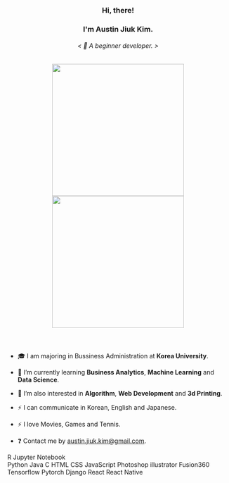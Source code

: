 
<!--
**Austin-Jiuk-Kim/Austin-Jiuk-Kim** is a ✨ _special_ ✨ repository because its `README.md` (this file) appears on your GitHub profile.

Here are some ideas to get you started:

- 🔭 I’m currently working on ...
- 🌱 I’m currently learning ...
- 👯 I’m looking to collaborate on ...
- 🤔 I’m looking for help with ...
- 💬 Ask me about ...
- 📫 How to reach me: ...
- 😄 Pronouns: ...
- ⚡ Fun fact: ...
-->

<br/>

### <div align="center">Hi, there!</div>

### <div align="center">I'm Austin Jiuk Kim.</div>  
  

###### <div align="center">< 🍄 A beginner developer. ></div>  

<p align="center">
<img src="https://user-images.githubusercontent.com/99459331/154815441-9c45cc41-47b2-4054-834b-5fb082d37f1c.gif#gh-light-mode-only" width=300>
<img src="https://user-images.githubusercontent.com/99459331/154815441-9c45cc41-47b2-4054-834b-5fb082d37f1c.gif#gh-light-mode-only" width=300>
</p>
  
<br/>

###    
  

 - 🎓 I am majoring in Bussiness Administration at **Korea University**.  
  
 - 🌱 I’m currently learning **Business Analytics**, **Machine Learning** and **Data Science**.  
  
 - 🌱 I’m also interested in **Algorithm**, **Web Development** and **3d Printing**.  
  
 - ⚡ I can communicate in Korean, English and Japanese.
  
 - ⚡ I love Movies, Games and Tennis.  
  
 - ❓ Contact me by austin.jiuk.kim@gmail.com.  
  

 
  
R Jupyter Notebook  
Python Java C
HTML CSS JavaScript
Photoshop illustrator Fusion360
Tensorflow Pytorch
Django React
React Native

 
  
